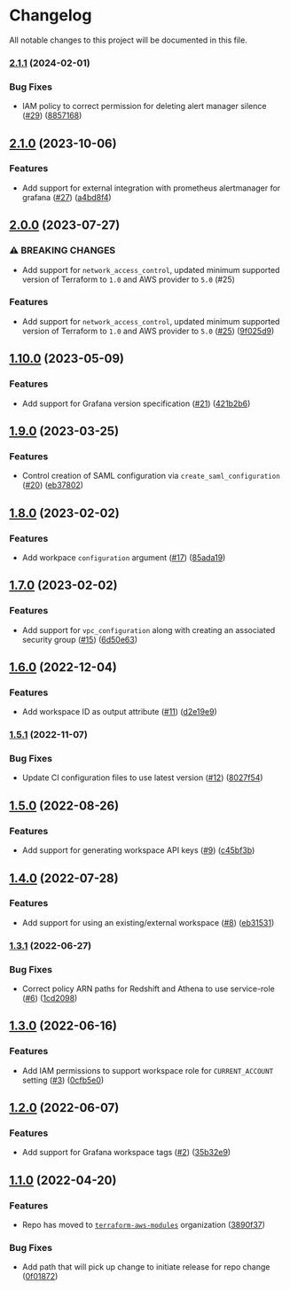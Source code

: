 # Changelog

All notable changes to this project will be documented in this file.

### [2.1.1](https://github.com/terraform-aws-modules/terraform-aws-managed-service-grafana/compare/v2.1.0...v2.1.1) (2024-02-01)


### Bug Fixes

* IAM policy to correct permission for deleting alert manager silence ([#29](https://github.com/terraform-aws-modules/terraform-aws-managed-service-grafana/issues/29)) ([8857168](https://github.com/terraform-aws-modules/terraform-aws-managed-service-grafana/commit/88571687dba922c69d1a8e0ae81c48fdb4c066ed))

## [2.1.0](https://github.com/terraform-aws-modules/terraform-aws-managed-service-grafana/compare/v2.0.0...v2.1.0) (2023-10-06)


### Features

* Add support for external integration with prometheus alertmanager for grafana ([#27](https://github.com/terraform-aws-modules/terraform-aws-managed-service-grafana/issues/27)) ([a4bd8f4](https://github.com/terraform-aws-modules/terraform-aws-managed-service-grafana/commit/a4bd8f4fa5bd3eef064c88c1ae0275663383a859))

## [2.0.0](https://github.com/terraform-aws-modules/terraform-aws-managed-service-grafana/compare/v1.10.0...v2.0.0) (2023-07-27)


### ⚠ BREAKING CHANGES

* Add support for `network_access_control`, updated minimum supported version of Terraform to `1.0` and AWS provider to `5.0` (#25)

### Features

* Add support for `network_access_control`, updated minimum supported version of Terraform to `1.0` and AWS provider to `5.0` ([#25](https://github.com/terraform-aws-modules/terraform-aws-managed-service-grafana/issues/25)) ([9f025d9](https://github.com/terraform-aws-modules/terraform-aws-managed-service-grafana/commit/9f025d98e691951b8e9db3992aa8293a1b49d3cf))

## [1.10.0](https://github.com/terraform-aws-modules/terraform-aws-managed-service-grafana/compare/v1.9.0...v1.10.0) (2023-05-09)


### Features

* Add support for Grafana version specification ([#21](https://github.com/terraform-aws-modules/terraform-aws-managed-service-grafana/issues/21)) ([421b2b6](https://github.com/terraform-aws-modules/terraform-aws-managed-service-grafana/commit/421b2b698a965ea4c983da7ccc8e716f76abb009))

## [1.9.0](https://github.com/terraform-aws-modules/terraform-aws-managed-service-grafana/compare/v1.8.0...v1.9.0) (2023-03-25)


### Features

* Control creation of SAML configuration via `create_saml_configuration` ([#20](https://github.com/terraform-aws-modules/terraform-aws-managed-service-grafana/issues/20)) ([eb37802](https://github.com/terraform-aws-modules/terraform-aws-managed-service-grafana/commit/eb3780220dc426166522197d7a35437ed4503990))

## [1.8.0](https://github.com/terraform-aws-modules/terraform-aws-managed-service-grafana/compare/v1.7.0...v1.8.0) (2023-02-02)


### Features

* Add workpace `configuration` argument ([#17](https://github.com/terraform-aws-modules/terraform-aws-managed-service-grafana/issues/17)) ([85ada19](https://github.com/terraform-aws-modules/terraform-aws-managed-service-grafana/commit/85ada198438acd218ee1e10850f2ff820de73be3))

## [1.7.0](https://github.com/terraform-aws-modules/terraform-aws-managed-service-grafana/compare/v1.6.0...v1.7.0) (2023-02-02)


### Features

* Add support for `vpc_configuration` along with creating an associated security group ([#15](https://github.com/terraform-aws-modules/terraform-aws-managed-service-grafana/issues/15)) ([6d50e63](https://github.com/terraform-aws-modules/terraform-aws-managed-service-grafana/commit/6d50e6336b44045ab63c6d1cac31514b61feee98))

## [1.6.0](https://github.com/terraform-aws-modules/terraform-aws-managed-service-grafana/compare/v1.5.1...v1.6.0) (2022-12-04)


### Features

* Add workspace ID as output attribute ([#11](https://github.com/terraform-aws-modules/terraform-aws-managed-service-grafana/issues/11)) ([d2e19e9](https://github.com/terraform-aws-modules/terraform-aws-managed-service-grafana/commit/d2e19e94eb72c6877372e75b1a8fd79fdc19a152))

### [1.5.1](https://github.com/terraform-aws-modules/terraform-aws-managed-service-grafana/compare/v1.5.0...v1.5.1) (2022-11-07)


### Bug Fixes

* Update CI configuration files to use latest version ([#12](https://github.com/terraform-aws-modules/terraform-aws-managed-service-grafana/issues/12)) ([8027f54](https://github.com/terraform-aws-modules/terraform-aws-managed-service-grafana/commit/8027f549a69ac565bd13a0ed10e22844945eb68e))

## [1.5.0](https://github.com/terraform-aws-modules/terraform-aws-managed-service-grafana/compare/v1.4.0...v1.5.0) (2022-08-26)


### Features

* Add support for generating workspace API keys ([#9](https://github.com/terraform-aws-modules/terraform-aws-managed-service-grafana/issues/9)) ([c45bf3b](https://github.com/terraform-aws-modules/terraform-aws-managed-service-grafana/commit/c45bf3b9a3dcaf519f603292fd981c97f595e367))

## [1.4.0](https://github.com/terraform-aws-modules/terraform-aws-managed-service-grafana/compare/v1.3.1...v1.4.0) (2022-07-28)


### Features

* Add support for using an existing/external workspace ([#8](https://github.com/terraform-aws-modules/terraform-aws-managed-service-grafana/issues/8)) ([eb31531](https://github.com/terraform-aws-modules/terraform-aws-managed-service-grafana/commit/eb31531ab9af3393d601bdd6a7d243d8fa98b703))

### [1.3.1](https://github.com/terraform-aws-modules/terraform-aws-managed-service-grafana/compare/v1.3.0...v1.3.1) (2022-06-27)


### Bug Fixes

* Correct policy ARN paths for Redshift and Athena to use service-role ([#6](https://github.com/terraform-aws-modules/terraform-aws-managed-service-grafana/issues/6)) ([1cd2098](https://github.com/terraform-aws-modules/terraform-aws-managed-service-grafana/commit/1cd2098bd93eea9f35b78b98f7dd51fe0791dd33))

## [1.3.0](https://github.com/terraform-aws-modules/terraform-aws-managed-service-grafana/compare/v1.2.0...v1.3.0) (2022-06-16)


### Features

* Add IAM permissions to support workspace role for `CURRENT_ACCOUNT` setting ([#3](https://github.com/terraform-aws-modules/terraform-aws-managed-service-grafana/issues/3)) ([0cfb5e0](https://github.com/terraform-aws-modules/terraform-aws-managed-service-grafana/commit/0cfb5e07cd8f949075f5a0939f581b0fa6993672))

## [1.2.0](https://github.com/terraform-aws-modules/terraform-aws-managed-service-grafana/compare/v1.1.0...v1.2.0) (2022-06-07)


### Features

* Add support for Grafana workspace tags ([#2](https://github.com/terraform-aws-modules/terraform-aws-managed-service-grafana/issues/2)) ([35b32e9](https://github.com/terraform-aws-modules/terraform-aws-managed-service-grafana/commit/35b32e9d4e3adb306f8b5e7315ee5c900fb88b4b))

## [1.1.0](https://github.com/clowdhaus/terraform-aws-managed-service-grafana/compare/v1.0.1...v1.1.0) (2022-04-20)


### Features

* Repo has moved to [`terraform-aws-modules`](https://github.com/terraform-aws-modules/terraform-aws-managed-service-grafana) organization ([3890f37](https://github.com/clowdhaus/terraform-aws-managed-service-grafana/commit/3890f3772e74becc18b3c506548d36d98bea9251))


### Bug Fixes

* Add path that will pick up change to initiate release for repo change ([0f01872](https://github.com/clowdhaus/terraform-aws-managed-service-grafana/commit/0f01872c8ea8bbe913323396f22deecd5f617d04))
